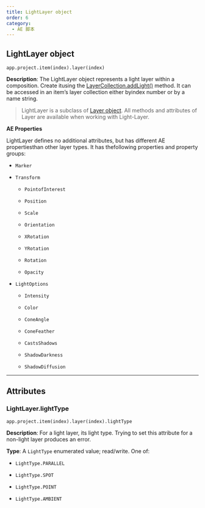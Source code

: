 ```yaml
---
title: LightLayer object
order: 6
category:
  - AE 脚本
---
```


## LightLayer object

`app.project.item(index).layer(index)`

**Description**: The LightLayer object represents a light layer within a composition. Create itusing the [LayerCollection.addLight()](layercollection.html#layercollection-addlight) method. It can be accessed in an item’s layer collection either byindex number or by a name string.

> LightLayer is a subclass of [Layer object](layer.html#layer). All methods
> and attributes of Layer are available when working with Light-Layer.

**AE Properties**

LightLayer defines no additional attributes, but has different AE propertiesthan other layer types. It has thefollowing properties and property groups:

- `Marker`

- `Transform`

  - `PointofInterest`

  - `Position`

  - `Scale`

  - `Orientation`

  - `XRotation`

  - `YRotation`

  - `Rotation`

  - `Opacity`

- `LightOptions`

  - `Intensity`

  - `Color`

  - `ConeAngle`

  - `ConeFeather`

  - `CastsShadows`

  - `ShadowDarkness`

  - `ShadowDiffusion`

---

## Attributes

### LightLayer.lightType

`app.project.item(index).layer(index).lightType`

**Description**: For a light layer, its light type. Trying to set this attribute for a non-light layer produces an error.

**Type**: A `LightType` enumerated value; read/write. One of:

- `LightType.PARALLEL`

- `LightType.SPOT`

- `LightType.POINT`

- `LightType.AMBIENT`
